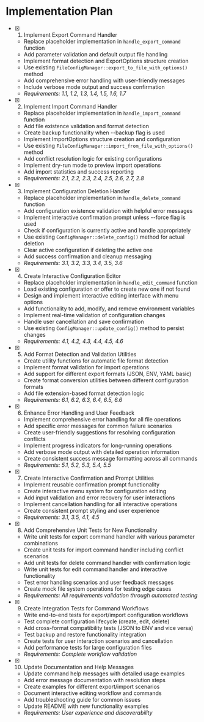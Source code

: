 # Implementation Plan

- [x] 1. Implement Export Command Handler

  - Replace placeholder implementation in `handle_export_command` function
  - Add parameter validation and default output file handling
  - Implement format detection and ExportOptions structure creation
  - Use existing `FileConfigManager::export_to_file_with_options()` method
  - Add comprehensive error handling with user-friendly messages
  - Include verbose mode output and success confirmation
  - _Requirements: 1.1, 1.2, 1.3, 1.4, 1.5, 1.6, 1.7_

- [x] 2. Implement Import Command Handler

  - Replace placeholder implementation in `handle_import_command` function
  - Add file existence validation and format detection
  - Create backup functionality when --backup flag is used
  - Implement ImportOptions structure creation and configuration
  - Use existing `FileConfigManager::import_from_file_with_options()` method
  - Add conflict resolution logic for existing configurations
  - Implement dry-run mode to preview import operations
  - Add import statistics and success reporting
  - _Requirements: 2.1, 2.2, 2.3, 2.4, 2.5, 2.6, 2.7, 2.8_

- [x] 3. Implement Configuration Deletion Handler

  - Replace placeholder implementation in `handle_delete_command` function
  - Add configuration existence validation with helpful error messages
  - Implement interactive confirmation prompt unless --force flag is used
  - Check if configuration is currently active and handle appropriately
  - Use existing `ConfigManager::delete_config()` method for actual deletion
  - Clear active configuration if deleting the active one
  - Add success confirmation and cleanup messaging
  - _Requirements: 3.1, 3.2, 3.3, 3.4, 3.5, 3.6_

- [x] 4. Create Interactive Configuration Editor

  - Replace placeholder implementation in `handle_edit_command` function
  - Load existing configuration or offer to create new one if not found
  - Design and implement interactive editing interface with menu options
  - Add functionality to add, modify, and remove environment variables
  - Implement real-time validation of configuration changes
  - Handle user cancellation and save confirmation
  - Use existing `ConfigManager::update_config()` method to persist changes
  - _Requirements: 4.1, 4.2, 4.3, 4.4, 4.5, 4.6_

- [x] 5. Add Format Detection and Validation Utilities

  - Create utility functions for automatic file format detection
  - Implement format validation for import operations
  - Add support for different export formats (JSON, ENV, YAML basic)
  - Create format conversion utilities between different configuration formats
  - Add file extension-based format detection logic
  - _Requirements: 6.1, 6.2, 6.3, 6.4, 6.5, 6.6_

- [x] 6. Enhance Error Handling and User Feedback

  - Implement comprehensive error handling for all file operations
  - Add specific error messages for common failure scenarios
  - Create user-friendly suggestions for resolving configuration conflicts
  - Implement progress indicators for long-running operations
  - Add verbose mode output with detailed operation information
  - Create consistent success message formatting across all commands
  - _Requirements: 5.1, 5.2, 5.3, 5.4, 5.5_

- [x] 7. Create Interactive Confirmation and Prompt Utilities

  - Implement reusable confirmation prompt functionality
  - Create interactive menu system for configuration editing
  - Add input validation and error recovery for user interactions
  - Implement cancellation handling for all interactive operations
  - Create consistent prompt styling and user experience
  - _Requirements: 3.1, 3.5, 4.1, 4.5_

- [x] 8. Add Comprehensive Unit Tests for New Functionality

  - Write unit tests for export command handler with various parameter combinations
  - Create unit tests for import command handler including conflict scenarios
  - Add unit tests for delete command handler with confirmation logic
  - Write unit tests for edit command handler and interactive functionality
  - Test error handling scenarios and user feedback messages
  - Create mock file system operations for testing edge cases
  - _Requirements: All requirements validation through automated testing_

- [x] 9. Create Integration Tests for Command Workflows

  - Write end-to-end tests for export/import configuration workflows
  - Test complete configuration lifecycle (create, edit, delete)
  - Add cross-format compatibility tests (JSON to ENV and vice versa)
  - Test backup and restore functionality integration
  - Create tests for user interaction scenarios and cancellation
  - Add performance tests for large configuration files
  - _Requirements: Complete workflow validation_

- [x] 10. Update Documentation and Help Messages
  - Update command help messages with detailed usage examples
  - Add error message documentation with resolution steps
  - Create examples for different export/import scenarios
  - Document interactive editing workflow and commands
  - Add troubleshooting guide for common issues
  - Update README with new functionality examples
  - _Requirements: User experience and discoverability_
